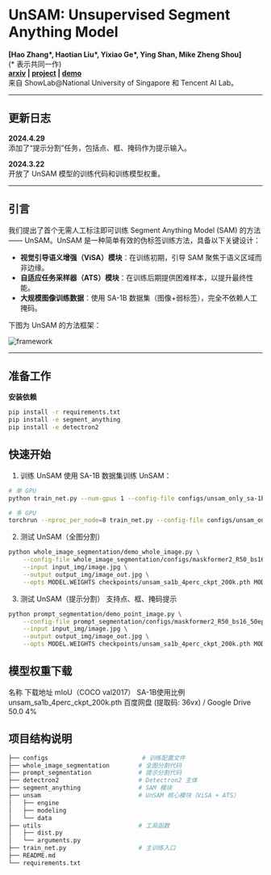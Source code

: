 # UnSAM: Unsupervised Segment Anything Model

**[Hao Zhang\*, Haotian Liu\*, Yixiao Ge\*, Ying Shan, Mike Zheng Shou]**  
(* 表示共同一作)  
**[arxiv](https://arxiv.org/abs/2403.14154) | [project](https://github.com/OpenGVLab/UnSAM) | [demo](https://huggingface.co/spaces/OpenGVLab/UnSAM)**  
来自 ShowLab@National University of Singapore 和 Tencent AI Lab。

---

## 更新日志

**2024.4.29**  
添加了“提示分割”任务，包括点、框、掩码作为提示输入。

**2024.3.22**  
开放了 UnSAM 模型的训练代码和训练模型权重。

---

## 引言

我们提出了首个无需人工标注即可训练 Segment Anything Model (SAM) 的方法 —— UnSAM。UnSAM 是一种简单有效的伪标签训练方法，具备以下关键设计：

- **视觉引导语义增强（ViSA）模块**：在训练初期，引导 SAM 聚焦于语义区域而非边缘。
- **自适应任务采样器（ATS）模块**：在训练后期提供困难样本，以提升最终性能。
- **大规模图像训练数据**：使用 SA-1B 数据集（图像+弱标签），完全不依赖人工掩码。

下图为 UnSAM 的方法框架：

![framework](assets/framework.jpg)

---

## 准备工作

**安装依赖**

```bash
pip install -r requirements.txt
pip install -e segment_anything
pip install -e detectron2
```


## 快速开始
1. 训练 UnSAM
使用 SA-1B 数据集训练 UnSAM：

```bash
# 单 GPU
python train_net.py --num-gpus 1 --config-file configs/unsam_only_sa-1b_swinL.yaml OUTPUT_DIR unsam_only_sa-1b_swinL

# 多 GPU
torchrun --nproc_per_node=8 train_net.py --config-file configs/unsam_only_sa-1b_swinL.yaml OUTPUT_DIR unsam_only_sa-1b_swinL

```

2. 测试 UnSAM（全图分割）
```bash
python whole_image_segmentation/demo_whole_image.py \
    --config-file whole_image_segmentation/configs/maskformer2_R50_bs16_50ep.yaml \
    --input input_img/image.jpg \
    --output output_img/image_out.jpg \
    --opts MODEL.WEIGHTS checkpoints/unsam_sa1b_4perc_ckpt_200k.pth MODEL.DEVICE cuda

```

3. 测试 UnSAM（提示分割）
支持点、框、掩码提示

```bash
python prompt_segmentation/demo_point_image.py \
    --config-file prompt_segmentation/configs/maskformer2_R50_bs16_50ep.yaml \
    --input input_img/image.jpg \
    --output output_img/image_out.jpg \
    --opts MODEL.WEIGHTS checkpoints/unsam_sa1b_4perc_ckpt_200k.pth MODEL.DEVICE cuda
```

## 模型权重下载
名称	下载地址	mIoU（COCO val2017）	SA-1B使用比例
unsam_sa1b_4perc_ckpt_200k.pth	百度网盘 (提取码: 36vx) / Google Drive	50.0	4%

## 项目结构说明

```bash
├── configs                          # 训练配置文件
├── whole_image_segmentation        # 全图分割代码
├── prompt_segmentation             # 提示分割代码
├── detectron2                      # Detectron2 主体
├── segment_anything                # SAM 模块
├── unsam                           # UnSAM 核心模块（ViSA + ATS）
│   ├── engine
│   ├── modeling
│   └── data
├── utils                           # 工具函数
│   ├── dist.py
│   └── arguments.py
├── train_net.py                    # 主训练入口
├── README.md
└── requirements.txt
```
